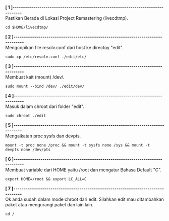 **[ 1 ]---------------------------------------------------------------------------------**  
Pastikan Berada di Lokasi Project Remastering (livecdtmp).  
```
cd $HOME/livecdtmp/
```
**[ 2 ]---------------------------------------------------------------------------------**  
Mengcopikan file resolv.conf dari host ke directoy "edit".  
```
sudo cp /etc/resolv.conf ./edit/etc/
```
**[ 3 ]---------------------------------------------------------------------------------**  
Membuat kait (mount) /dev/.  
```
sudo mount --bind /dev/ ./edit/dev/
```
**[ 4 ]---------------------------------------------------------------------------------**  
Masuk dalam chroot dari folder "edit".  
```
sudo chroot ./edit
```
**[ 5 ]---------------------------------------------------------------------------------**  
Mengaikatan proc sysfs dan devpts.  
```
mount -t proc none /proc && mount -t sysfs none /sys && mount -t devpts none /dev/pts
```
**[ 6 ]---------------------------------------------------------------------------------**  
Membuat variable dari HOME yaitu /root dan mengatur Bahasa Default "C".  
```
export HOME=/root && export LC_ALL=C
```
**[ 7 ]---------------------------------------------------------------------------------**  
Ok anda sudah dalam mode chroot dari edit. Silahkan edit mau ditambahkan   
paket atau mengurangi paket dan lain lain.  
```
cd /
```
